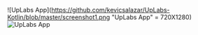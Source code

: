 
![UpLabs App](https://github.com/kevicsalazar/UpLabs-Kotlin/blob/master/screenshot1.png "UpLabs App" = 720X1280)
![UpLabs App](https://github.com/kevicsalazar/UpLabs-Kotlin/blob/master/screenshot2.png "UpLabs App")
